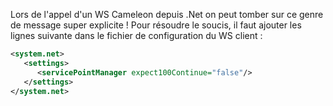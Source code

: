 <!-- --- title: .Net / (505) HTTP version not supported en .Net -->
Lors de l'appel d'un WS Cameleon depuis .Net on peut tomber sur ce genre de message super explicite ! Pour résoudre 
le soucis, il faut ajouter les lignes suivante dans le fichier de configuration du WS client :

``` xml
<system.net>
   <settings>
      <servicePointManager expect100Continue="false"/>
   </settings>
</system.net>
``` 

<!-- --- tags: dotnet -->